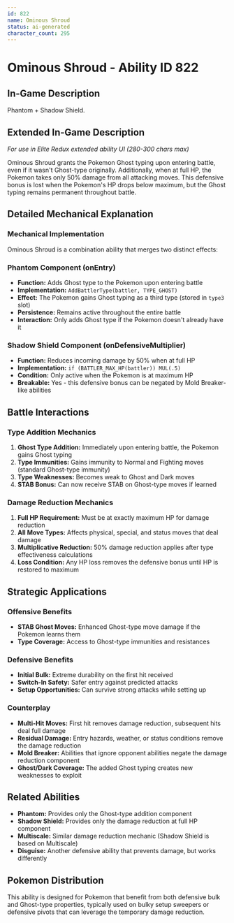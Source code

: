 ```yaml
---
id: 822
name: Ominous Shroud
status: ai-generated
character_count: 295
---
```


# Ominous Shroud - Ability ID 822

## In-Game Description
Phantom + Shadow Shield.

## Extended In-Game Description
*For use in Elite Redux extended ability UI (280-300 chars max)*

Ominous Shroud grants the Pokemon Ghost typing upon entering battle, even if it wasn't Ghost-type originally. Additionally, when at full HP, the Pokemon takes only 50% damage from all attacking moves. This defensive bonus is lost when the Pokemon's HP drops below maximum, but the Ghost typing remains permanent throughout battle.

## Detailed Mechanical Explanation

### Mechanical Implementation

Ominous Shroud is a combination ability that merges two distinct effects:

### Phantom Component (onEntry)
- **Function:** Adds Ghost type to the Pokemon upon entering battle
- **Implementation:** `AddBattlerType(battler, TYPE_GHOST)`
- **Effect:** The Pokemon gains Ghost typing as a third type (stored in `type3` slot)
- **Persistence:** Remains active throughout the entire battle
- **Interaction:** Only adds Ghost type if the Pokemon doesn't already have it

### Shadow Shield Component (onDefensiveMultiplier)
- **Function:** Reduces incoming damage by 50% when at full HP
- **Implementation:** `if (BATTLER_MAX_HP(battler)) MUL(.5)`
- **Condition:** Only active when the Pokemon is at maximum HP
- **Breakable:** Yes - this defensive bonus can be negated by Mold Breaker-like abilities

## Battle Interactions

### Type Addition Mechanics
1. **Ghost Type Addition:** Immediately upon entering battle, the Pokemon gains Ghost typing
2. **Type Immunities:** Gains immunity to Normal and Fighting moves (standard Ghost-type immunity)
3. **Type Weaknesses:** Becomes weak to Ghost and Dark moves
4. **STAB Bonus:** Can now receive STAB on Ghost-type moves if learned

### Damage Reduction Mechanics
1. **Full HP Requirement:** Must be at exactly maximum HP for damage reduction
2. **All Move Types:** Affects physical, special, and status moves that deal damage
3. **Multiplicative Reduction:** 50% damage reduction applies after type effectiveness calculations
4. **Loss Condition:** Any HP loss removes the defensive bonus until HP is restored to maximum

## Strategic Applications

### Offensive Benefits
- **STAB Ghost Moves:** Enhanced Ghost-type move damage if the Pokemon learns them
- **Type Coverage:** Access to Ghost-type immunities and resistances

### Defensive Benefits
- **Initial Bulk:** Extreme durability on the first hit received
- **Switch-In Safety:** Safer entry against predicted attacks
- **Setup Opportunities:** Can survive strong attacks while setting up

### Counterplay
- **Multi-Hit Moves:** First hit removes damage reduction, subsequent hits deal full damage
- **Residual Damage:** Entry hazards, weather, or status conditions remove the damage reduction
- **Mold Breaker:** Abilities that ignore opponent abilities negate the damage reduction component
- **Ghost/Dark Coverage:** The added Ghost typing creates new weaknesses to exploit

## Related Abilities

- **Phantom:** Provides only the Ghost-type addition component
- **Shadow Shield:** Provides only the damage reduction at full HP component
- **Multiscale:** Similar damage reduction mechanic (Shadow Shield is based on Multiscale)
- **Disguise:** Another defensive ability that prevents damage, but works differently

## Pokemon Distribution

This ability is designed for Pokemon that benefit from both defensive bulk and Ghost-type properties, typically used on bulky setup sweepers or defensive pivots that can leverage the temporary damage reduction.